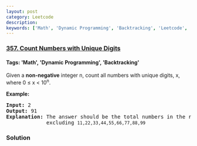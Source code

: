 ```yaml
---
layout: post
category: Leetcode
description: 
keywords: ['Math', 'Dynamic Programming', 'Backtracking', 'Leetcode', 'Medium']
---
```

### [357. Count Numbers with Unique Digits](https://leetcode.com/problems/count-numbers-with-unique-digits)

#### Tags: 'Math', 'Dynamic Programming', 'Backtracking'

<div class="content__u3I1 question-content__JfgR"><div><p>Given a <b>non-negative</b> integer n, count all numbers with unique digits, x, where 0 ≤ x &lt; 10<sup>n</sup>.</p>
<div>
<p><strong>Example:</strong></p>
<pre><strong>Input: </strong><span id="example-input-1-1">2</span>
<strong>Output: </strong><span id="example-output-1">91 
<strong>Explanation: </strong></span>The answer should be the total numbers in the range of 0 ≤ x &lt; 100, 
             excluding <code>11,22,33,44,55,66,77,88,99</code>
</pre>
</div></div></div>

### Solution
